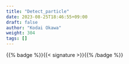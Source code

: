 ```yaml
---
title: "Detect_particle"
date: 2023-08-25T18:46:55+09:00
draft: false
author: "Kodai Okawa"
weight: 304
tags: []
---
```


{{% badge %}}{{< signature >}}{{% /badge %}}
